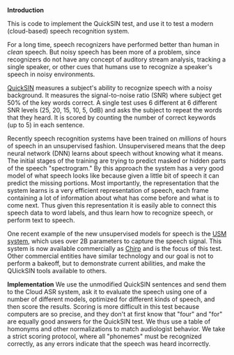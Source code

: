**Introduction**

This is code to implement the QuickSIN test, and use it to test a modern
(cloud-based) speech recognition system.

For a long time, speech recognizers have performed better than human in 
*clean* speech. But noisy speech has been more of a problem, since recognizers
do not have any concept of auditory stream analysis, tracking a single speaker,
or other cues that humans use to recognize a speaker's speech
in noisy environments.

[QuickSIN](https://pubmed.ncbi.nlm.nih.gov/15532670/) measures a subject's 
ability to recognize speech with a noisy background.  It measures the 
signal-to-noise ratio (SNR) where subject get 50% of the key words correct.
A single test uses 6 different at 6 different SNR levels
(25, 20, 15, 10, 5, 0dB) and asks the subject to repeat the words that they 
heard. It is scored by counting the number of correct keywords (up to 5)
in each sentence.

Recently speech recognition systems have been trained on *millions* of hours
of speech in an unsupervised fashion.  Unsupervisered means that the deep
neural network (DNN) learns about speech without knowing what it means.  The
initial stages of the training are trying to predict masked or hidden parts of
the speech "spectrogram."  By this approach the system has a very good model
of what speech looks like because given a little bit of speech
it can predict the missing portions.
Most importantly, the representation that the system learns is a very efficient
representation of speech, each frame containing a lot of information about 
what has come before and what is to come next. 
Thus given this representation it is easily able to connect this speech 
data to word labels, and thus learn how to recognize speech, or perform
text to speech. 

One recent example of the new unsupervised models for speech is the 
[USM system](https://arxiv.org/abs/2303.01037), which uses over 2B parameters
to capture the speech signal. 
This system is now available commercially as 
[Chirp](https://cloud.google.com/speech-to-text/v2/docs/chirp-model)
and is the focus of this test.  Other commercial entities have similar 
technology and our goal is not to perform a bakeoff, but to demonstrate
current abilities, and make the QUickSIN tools available to others.

**Implementation**
We use the unmodified QuickSIN sentences and send them to the Cloud ASR system,
ask it to evaluate the speech using one of a number of different models, 
optimized for different kinds of speech, and then score the results.
Scoring is more difficult in this test because computers are so precise, and
they don't at first know that "four" and "for" are equally good answers for
the QuickSIN test.  We thus use a table of homonyms and other normalizations
to match audiologist behavior. We take a strict scoring protocol, where 
all "phonemes" must be recognized correctly, as any errors indicate that the
speech was heard incorrectly.

